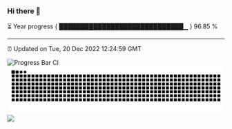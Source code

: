 ### Hi there 👋

⏳ Year progress { █████████████████████████████▁ } 96.85 %

---

⏰ Updated on Tue, 20 Dec 2022 12:24:59 GMT

![Progress Bar CI](https://github.com/liununu/liununu/workflows/Progress%20Bar%20CI/badge.svg)![](https://raw.githubusercontent.com/L1cardo/L1cardo/main/assets/github-contribution-grid-snake.svg)![](https://raw.githubusercontent.com/seesaws/seesaws/main/assets/github-contribution-grid-snake.svg)
